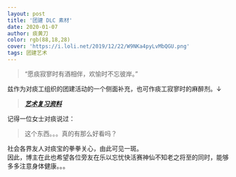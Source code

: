 ```yaml
---
layout: post
title: '团建 DLC 素材'
date: 2020-01-07
author: 痰黄刀
color: rgb(88,18,28)
cover: 'https://i.loli.net/2019/12/22/W9NKa4pyLvMbQGU.png'
tags: 团建艺术
---
```


> “愿痰寂寥时有酒相伴，欢愉时不忘彼岸。”

兹作为对痰工组织的团建活动的一个侧面补充，也可作痰工寂寥时的麻醉剂。↓

> ***[艺术复习资料](https://www.zybuluo.com/NGA-8RYG2LCY/note/1648362)***

记得一位女士对痰说过：

> 这个东西。。。真的有那么好看吗？

社会各界友人对痰宝的拳拳关心，由此可见一斑。<br/>因此，博主在此也希望各位旁友在乐以忘忧快活赛神仙不知老之将至的同时，能够多多注意身体健康。。。

